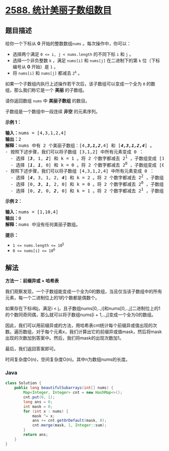 # [2588. 统计美丽子数组数目](https://leetcode.cn/problems/count-the-number-of-beautiful-subarrays)

## 题目描述

<p>给你一个下标从 <strong>0</strong>&nbsp;开始的整数数组<code>nums</code>&nbsp;。每次操作中，你可以：</p>

<ul>
	<li>选择两个满足&nbsp;<code>0 &lt;= i, j &lt; nums.length</code>&nbsp;的不同下标&nbsp;<code>i</code>&nbsp;和&nbsp;<code>j</code>&nbsp;。</li>
	<li>选择一个非负整数&nbsp;<code>k</code>&nbsp;，满足 <code>nums[i]</code>&nbsp;和 <code>nums[j]</code>&nbsp;在二进制下的第 <code>k</code>&nbsp;位（下标编号从 <strong>0</strong>&nbsp;开始）是 <code>1</code>&nbsp;。</li>
	<li>将 <code>nums[i]</code>&nbsp;和 <code>nums[j]</code>&nbsp;都减去&nbsp;<code>2<sup>k</sup></code>&nbsp;。</li>
</ul>

<p>如果一个子数组内执行上述操作若干次后，该子数组可以变成一个全为 <code>0</code>&nbsp;的数组，那么我们称它是一个 <strong>美丽</strong>&nbsp;的子数组。</p>

<p>请你返回数组 <code>nums</code>&nbsp;中 <strong>美丽子数组</strong>&nbsp;的数目。</p>

<p>子数组是一个数组中一段连续 <strong>非空</strong>&nbsp;的元素序列。</p>

<p><strong>示例 1：</strong></p>

<pre>
<b>输入：</b>nums = [4,3,1,2,4]
<b>输出：</b>2
<b>解释：</b>nums 中有 2 个美丽子数组：[4,<em><strong>3,1,2</strong></em>,4] 和 [<em><strong>4,3,1,2,4</strong></em>] 。
- 按照下述步骤，我们可以将子数组 [3,1,2] 中所有元素变成 0 ：
  - 选择 [<em><strong>3</strong></em>, 1, <em><strong>2</strong></em>] 和 k = 1 。将 2 个数字都减去 2<sup>1</sup> ，子数组变成 [1, 1, 0] 。
  - 选择 [<em><strong>1</strong></em>, <em><strong>1</strong></em>, 0] 和 k = 0 。将 2 个数字都减去 2<sup>0</sup> ，子数组变成 [0, 0, 0] 。
- 按照下述步骤，我们可以将子数组 [4,3,1,2,4] 中所有元素变成 0 ：
  - 选择 [<em><strong>4</strong></em>, 3, 1, 2, <em><strong>4</strong></em>] 和 k = 2 。将 2 个数字都减去 2<sup>2</sup> ，子数组变成 [0, 3, 1, 2, 0] 。
  - 选择 [0, <em><strong>3</strong></em>, <em><strong>1</strong></em>, 2, 0] 和 k = 0 。将 2 个数字都减去 2<sup>0</sup> ，子数组变成 [0, 2, 0, 2, 0] 。
  - 选择 [0, <em><strong>2</strong></em>, 0, <em><strong>2</strong></em>, 0] 和 k = 1 。将 2 个数字都减去 2<sup>1</sup> ，子数组变成 [0, 0, 0, 0, 0] 。
</pre>

<p><strong>示例 2：</strong></p>

<pre>
<b>输入：</b>nums = [1,10,4]
<b>输出：</b>0
<b>解释：</b>nums 中没有任何美丽子数组。
</pre>

<p><strong>提示：</strong></p>

<ul>
	<li><code>1 &lt;= nums.length &lt;= 10<sup>5</sup></code></li>
	<li><code>0 &lt;= nums[i] &lt;= 10<sup>6</sup></code></li>
</ul>

## 解法

**方法一：前缀异或 + 哈希表**

我们观察发现，一个子数组能变成一个全为0的数组，当且仅当该子数组中的所有元素，每一个二进制位上的1的个数都是偶数个。

如果存在下标i和j，满足i < j，且子数组nums[0,..,i]和nums[0,..,j]二进制位上的1的个数同奇同偶，那么就可以将子数组nums[i + 1,..,j]变成一个全为0的数组。

因此，我们可以用前缀异或的方法，用哈希表cnt统计每个前缀异或值出现的次数。遍历数组，对于每个元素x，我们计算出它的前缀异或值mask，然后将mask出现的次数加到答案中。然后，我们将mask的出现次数加1。

最后，我们返回答案即可。

时间复杂度O(n)，空间复杂度O(n)。其中n为数组nums的长度。

### **Java**

```java
class Solution {
    public long beautifulSubarrays(int[] nums) {
        Map<Integer, Integer> cnt = new HashMap<>();
        cnt.put(0, 1);
        long ans = 0;
        int mask = 0;
        for (int x : nums) {
            mask ^= x;
            ans += cnt.getOrDefault(mask, 0);
            cnt.merge(mask, 1, Integer::sum);
        }
        return ans;
    }
}
```
